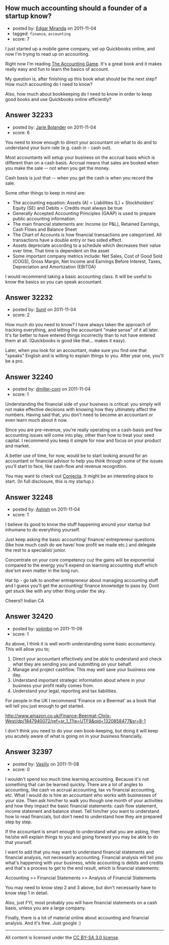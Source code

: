 ## How much accounting should a founder of a startup know?

- posted by: [Edgar Miranda](https://stackexchange.com/users/-1/12109-edgar-miranda) on 2011-11-04
- tagged: `finance`, `accounting`
- score: 7

I just started up a mobile game company, set up Quickbooks online, and now I'm trying to read up on accounting. 

Right now I'm reading [The Accounting Game](http://www.amazon.com/Accounting-Game-Basic-Fresh-Lemonade/dp/1402211864/ref=sr_1_1?ie=UTF8&qid=1320392846&sr=8-1). It's a great book and it makes really easy and fun to learn the basics of account.

My question is, after finishing up this book what should be the next step? How much accounting do I need to know?

Also, how much about bookkeeping do I need to know in order to keep good books and use Quickbooks online efficiently? 


## Answer 32233

- posted by: [Jarie Bolander](https://stackexchange.com/users/-1/585-jarie-bolander) on 2011-11-04
- score: 6

You need to know enough to direct your accountant on what to do and to understand your burn rate (e.g. cash in - cash out).

Most accountants will setup your business on the accrual basis which is different than on a cash basis. Accrual means that sales are booked when you make the sale -- not when you get the money.

Cash basis is just that -- when you get the cash is when you record the sale.

Some other things to keep in mind are:

* The accounting equation: Assets (A) = Liabilities (L) + Stockholders’ Equity (SE)  and Debits = Credits must always be true
* Generally Accepted Accounting Principles (GAAP) is used to prepare public accounting information.
* The main financial statements are: Income (or P&L), Retained Earnings, Cash Flows and Balance Sheet
* The Chart of Accounts is how financial transactions are categorized. All transactions have a double entry or two sided effect.
* Assets depreciate according to a schedule which decreases their value over time. That time is dependent on the asset
* Some important company metrics include: Net Sales, Cost of Good Sold (COGS), Gross Margin, Net Income and Earnings Before Interest, Taxes, Depreciation and Amortization (EBITDA)

I would recommend taking a basic accounting class. It will be useful to know the basics so you can speak accountant. 


## Answer 32232

- posted by: [Sunil](https://stackexchange.com/users/-1/14124-sunil) on 2011-11-04
- score: 2

How much do you need to know? I have always taken the approach of tracking everything, and letting the accountant "make sense" of it all later. It's far better to have entered things incorrectly than to not have entered them at all. (Quickbooks is good like that... makes it easy). 

Later, when you look for an accountant, make sure you find one that "speaks" English and is willing to explain things to you. After year one, you'll be a pro.




## Answer 32240

- posted by: [dmiller-conj](https://stackexchange.com/users/-1/13285-dmiller-conj) on 2011-11-04
- score: 1

<p>Understanding the financial side of your business is critical: you simply will not make effective decisions with knowing how they ultimately affect the numbers.  Having said that, you don't need to become an accountant or even learn much about it now.</p>

<p>Since you are pre-revenue, you're really operating on a cash-basis and few accounting issues will come into play, other than how to treat your seed capital.  I recommend you keep it simple for now and focus on your product and market.  </p>

<p>A better use of time, for now, would be to start looking around for an accountant or financial advisor to help you think through some of the issues you'll start to face, like cash-flow and revenue recognition.</p>

<p>You may want to check out <a href="http://www.conjecta.com" rel="nofollow">Conjecta</a>.  It might be an interesting place to start.  (In full disclosure, this is my startup.)</p>



## Answer 32248

- posted by: [Ashish](https://stackexchange.com/users/-1/14227-ashish) on 2011-11-04
- score: 1

I believe its good to know the stuff happening around your startup but inhumane to do everything yourself.

Just keep asking the basic accounting/ finance/ entrepreneur  questions (like how much cash do we have/ how profit we made etc.) and delegate the rest to a specialist/ junior.

Concentrate on your core competency cuz the gains will be exponential compared to the energy you'll expend on learning accounting stuff which doe'snt even matter in the long run.

Hat tip - go talk to another entrepreneur about managing accounting stuff and I guess you'll get the accounting/ finance knowledge to pass by. Dont get stuck like with any other thing under the sky.

Cheers!!
Indian CA


## Answer 32420

- posted by: [yojimbo](https://stackexchange.com/users/-1/11366-yojimbo) on 2011-11-09
- score: 1

As above, I think it is well worth understanding some basic accountancy. This will allow you to; 

1. Direct your accountant effectively and be able to understand and check what they are sending you and submitting on your behalf.
2. Manage and project cashflow. This may well save your business one day.
3. Understand important strategic information about where in your business your profit really comes from.
4. Understand your legal, reporting and tax liabilities.

For people in the UK I recommend 'Finance on a Beermat' as a book that will tell you just enough to get started.

http://www.amazon.co.uk/Finance-Beermat-Chris-West/dp/1847940072/ref=sr_1_1?ie=UTF8&qid=1320858477&sr=8-1

I don't think you need to do your own book-keeping, but doing it will keep you acutely aware of what is going on in your business financially.


## Answer 32397

- posted by: [Vasiliy](https://stackexchange.com/users/-1/14038-vasiliy) on 2011-11-08
- score: 0

I wouldn't spend too much time learning accounting. Because it's not something that can be learned quickly. There are a lot of angles to accounting, like cash vs accrual accounting, tax vs financial accounting, etc. What I would do is hire an accountant who works with businesses of your size. Then ask him/her to walk you though one month of your activities and how they impact the basic financial statements: cash flow statement, income statement and balance sheet. Tell him/her you want to understand how to read financials, but don't need to understand how they are prepared step by step.

If the accountant is smart enough to understand what you are asking, then he/she will explain things to you and going forward you may be able to do that yourself.

I want to add that you may want to understand financial statements and financial analysis, not necessarily accounting. Financial analysis will tell you what's happening with your business, while accounting is debits and credits and that's a process to get to the end result, which is financial statements:

Accounting >> Financial Statements >> Analysis of Financial Statements

You may need to know step 2 and 3 above, but don't necessarily have to know step 1 in detail.

Also, just FYI, most probably you will have financial statements on a cash basis, unless you are a large company.

Finally, there is a lot of material online about accounting and financial analysis. And it's free. Just google :)



---

All content is licensed under the [CC BY-SA 3.0 license](https://creativecommons.org/licenses/by-sa/3.0/).
